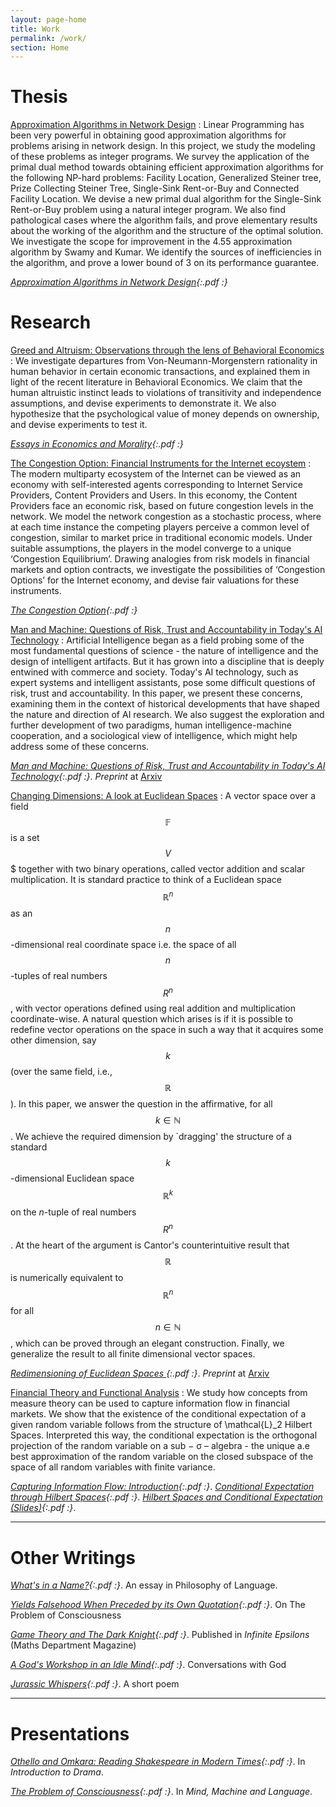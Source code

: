 ```yaml
---
layout: page-home
title: Work
permalink: /work/
section: Home
---
```




<div class="section" markdown="1">

Thesis
=====

[Approximation Algorithms in Network Design]()
:   Linear Programming has been very powerful in obtaining good approximation algorithms for problems arising in network design. In this project, we study the modeling of these problems as integer programs. We survey the application of the primal dual method towards obtaining efficient approximation algorithms for the following NP-hard problems: Facility Location, Generalized Steiner tree, Prize Collecting Steiner Tree, Single-Sink Rent-or-Buy and Connected Facility Location. We devise a new primal dual algorithm for the Single-Sink Rent-or-Buy problem using a natural integer program. We also find pathological cases where the algorithm fails, and prove elementary results about the working of the algorithm and the structure of the optimal solution. We investigate the scope for improvement in the 4.55 approximation algorithm by Swamy and Kumar. We identify the sources of inefficiencies in the algorithm, and prove a lower bound of 3 on its performance guarantee.

_[Approximation Algorithms in Network Design][thesis]{:.pdf :}_


Research
=====

[Greed and Altruism: Observations through the lens of Behavioral Economics]()
:   We investigate departures from Von-Neumann-Morgenstern rationality in human behavior in certain economic transactions, and explained them in light of the recent literature in Behavioral Economics. We claim that the human altruistic instinct leads to violations of transitivity and independence assumptions, and devise experiments to demonstrate it. We also hypothesize that the psychological value of money depends on ownership, and devise experiments to test it. 

_[Essays in Economics and Morality][rbn]{:.pdf :}_



[The Congestion Option: Financial Instruments for the Internet ecoystem]()
:   The modern multiparty ecosystem of the Internet can be viewed as an economy with self-interested agents corresponding to Internet Service Providers, Content Providers and Users. In this economy, the Content Providers face an economic risk, based on future congestion levels in the network. We model the network congestion as a stochastic process, where at each time instance the competing players perceive a common level of congestion, similar to market price in traditional economic models. Under suitable assumptions, the players in the model converge to a unique ‘Congestion Equilibrium’. Drawing analogies from risk models in financial markets and option contracts, we investigate the possibilities of ‘Congestion Options’ for the Internet economy, and devise fair valuations for these instruments.

_[The Congestion Option][nus]{:.pdf :}_

[Man and Machine: Questions of Risk, Trust and Accountability in Today's AI Technology]()
:   Artificial Intelligence began as a field probing some of the most fundamental questions of science - the nature of intelligence and the design of intelligent artifacts. But it has grown into a discipline that is deeply entwined with commerce and society. Today's AI technology, such as expert systems and intelligent assistants, pose some difficult questions of risk, trust and accountability. In this paper, we present these concerns, examining them in the context of historical developments that have shaped the nature and direction of AI research. We also suggest the exploration and further development of two paradigms, human intelligence-machine cooperation, and a sociological view of intelligence, which might help address some of these concerns.

_[Man and Machine: Questions of Risk, Trust and Accountability in Today's AI Technology][aipaper]{:.pdf :}_. _Preprint_ at [Arxiv](http://arxiv.org/abs/1307.7010)

[Changing Dimensions: A look at Euclidean Spaces]()
:   A vector space over a field $$\mathbb{F}$$ is a set $$V$$$ together with two binary operations, called vector addition and scalar multiplication. It is standard practice to think of a Euclidean space $$\mathbb{R}^n$$ as an $$n$$-dimensional real coordinate space i.e. the space of all $$n$$-tuples of real numbers $$R^n$$, with vector operations defined using real addition and multiplication coordinate-wise. A natural question which arises is if it is possible to redefine vector operations on the space in such a way that it acquires some other dimension, say $$k$$ (over the same field, i.e., $$\mathbb{R}$$). In this paper, we answer the question in the affirmative, for all $$k\in\mathbb{N}$$. We achieve the required dimension by `dragging' the structure of a standard $$k$$-dimensional Euclidean space $$\mathbb{R}^k$$ on the $n$-tuple of real numbers $$R^n$$. At the heart of the argument is Cantor's counterintuitive result that $$\mathbb{R}$$ is numerically equivalent to $$\mathbb{R}^n$$ for all $$n\in\mathbb{N}$$, which can be proved through an elegant construction. Finally, we generalize the result to all finite dimensional vector spaces.

_[Redimensioning of Euclidean Spaces ][lapaper]{:.pdf :}_. _Preprint_ at [Arxiv](http://arxiv.org/abs/1307.7010)


[Financial Theory and Functional Analysis]()
:   We study how concepts from measure theory can be used to capture information flow in financial markets. We show that the existence of the conditional expectation of a given random variable follows from the structure of \mathcal{L}_2 Hilbert Spaces. Interpreted this way, the conditional expectation is the orthogonal projection of the random variable on a sub − σ – algebra - the unique a.e best approximation of the random variable on the closed subspace of the space of all random variables with finite variance.

_[Capturing Information Flow: Introduction](/files/research/mad1.pdf){:.pdf :}_. _[Conditional Expectation through Hilbert Spaces](/files/research/mad2.pdf){:.pdf :}_. _[Hilbert Spaces and Conditional Expectation (Slides)](/files/research/mad.pdf){:.pdf :}_.     


</div>

***

<div class="section" markdown="1">

Other Writings
=====================

_[What's in a Name?][name]{:.pdf :}_. An essay in Philosophy of Language.

_[Yields Falsehood When Preceded by its Own Quotation][yields]{:.pdf :}_. On The Problem of Consciousness

_[Game Theory and The Dark Knight][knight]{:.pdf :}_. Published in _Infinite Epsilons_ (Maths Department Magazine)

_[A God's Workshop in an Idle Mind][god]{:.pdf :}_. Conversations with God

_[Jurassic Whispers][thesaurus]{:.pdf :}_. A short poem


</div>

***

<div class="section" markdown="1">

Presentations
=====================

_[Othello and Omkara: Reading Shakespeare in Modern Times][othello]{:.pdf :}_. In _Introduction to Drama_.


_[The Problem of Consciousness][yields2]{:.pdf :}_. In _Mind, Machine and Language_.



[thesis]: /files/research/thesis.pdf
[rbn]: /files/research/economicsandmorality.pdf
[nus]: /files/research/congestionoption.pdf
[aiims]: /files/research/aiims.pdf
[aipaper]: /files/research/ais.pdf
[lapaper]: /files/research/redimensioning.pdf
[yields]: /files/essays/yields.pdf
[name]: /files/essays/name.pdf
[knight]: /files/writings/knight.pdf
[god]: /files/writings/god.pdf
[thesaurus]: /files/writings/jurrasicwispers.pdf
[othello]: /files/presentations/othello.pdf
[yields2]: /files/presentations/yields.pdf


